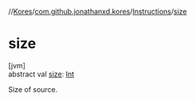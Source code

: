 //[Kores](../../../index.md)/[com.github.jonathanxd.kores](../index.md)/[Instructions](index.md)/[size](size.md)

# size

[jvm]\
abstract val [size](size.md): [Int](https://kotlinlang.org/api/latest/jvm/stdlib/kotlin/-int/index.html)

Size of source.
